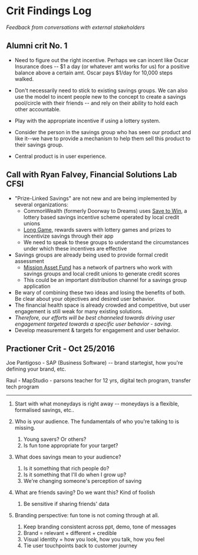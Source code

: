 # Crit Findings Log

*Feedback from conversations with external stakeholders*

## Alumni crit No. 1
- Need to figure out the right incentive. Perhaps we can incent like Oscar Insurance does -- $1 a day (or whatever amt works for us) for a positive balance above a certain amt. Oscar pays $1/day for 10,000 steps walked.

- Don't necessarily need to stick to existing savings groups. We can also use the model to incent people new to the concept to create a savings pool/circle with their friends -- and rely on their ability to hold each other accountable.

- Play with the appropriate incentive if using a lottery system.

- Consider the person in the savings group who has seen our product and like it--we have to provide a mechanism to help them sell this product to their savings group.

- Central product is in user experience.

## Call with Ryan Falvey, Financial Solutions Lab CFSI
  + "Prize-Linked Savings" are not new and are being implemented by several organizations:
    + CommonWealth (formerly Doorway to Dreams) uses [Save to Win](http://www.savetowin.org/), a lottery based savings incentive scheme operated by local credit unions
    + [Long Game](https://www.longgame.co/index.html), rewards savers with lottery games and prizes to incentivize savings through their app
    + We need to speak to these groups to understand the circumstances under which these incentives are effective
  + Savings groups are already being used to provide formal credit assessment
    + [Mission Asset Fund](http://missionassetfund.org/) has a network of partners who work with savings groups and local credit unions to generate credit scores
    + This could be an important distribution channel for a savings group application
  + Be wary of combining these two ideas and losing the benefits of both. Be clear about your objectives and desired user behavior.
  + The financial health space is already crowded and competitive, but user engagement is still weak for many existing solutions.
  + *Therefore, our efforts will be best channeled towards driving user engagement targeted towards a specific user behavior - saving.*
  + Develop measurement & targets for engagement and user behavior.

## Practioner Crit - Oct 25/2016

Joe Pantigoso - SAP (Business Software) -- brand startegist, how you're defining your brand, etc.

Raul - MapStudio - parsons teacher for 12 yrs, digital tech program, transfer tech program

-----

1. Start with what moneydays is right away -- moneydays is a flexible, formalised savings, etc..

2. Who is your audience. The fundamentals of who you're talking to is missing.
	1. Young savers? Or others?
	2. Is fun tone appropriate for your target? 

3. What does savings mean to your audience?
	1. Is it something that rich people do?
	2. Is it something that I'll do when I grow up?
	3. We're changing someone's perception of saving

4. What are friends saving? Do we want this? Kind of foolish
	1. Be sensitive if sharing friends' data

5. Branding perspective: fun tone is not coming through at all.
	1. Keep branding consistent across ppt, demo, tone of messages
	2. Brand = relevant + different + credible
	3. Visual identity = how you look, how you talk, how you feel
	4. Tie user touchpoints back to customer journey
